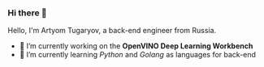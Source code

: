 ### Hi there 👋

Hello, I'm Artyom Tugaryov, a back-end engineer from Russia.

- 🔭 I’m currently working on the **OpenVINO Deep Learning Workbench**
- 🌱 I’m currently learning *Python* and *Golang* as languages for back-end
